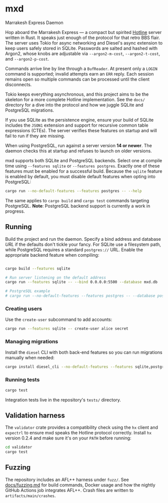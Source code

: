 # mxd

Marrakesh Express Daemon

Hop aboard the Marrakesh Express — a compact but spirited
[Hotline](https://hotline.fandom.com/wiki/Virtual1%27s_Hotline_Server_Protocol_Guide)
server written in Rust. It speaks just enough of the protocol for that retro BBS
flair. The server uses Tokio for async networking and Diesel's async extension to
keep users safely stored in SQLite. Passwords are salted and hashed with Argon2,
whose knobs are adjustable via `--argon2-m-cost`, `--argon2-t-cost`, and
`--argon2-p-cost`.

Commands arrive line by line through a `BufReader`. At present only a `LOGIN`
command is supported; invalid attempts earn an `ERR` reply. Each session remains
open so multiple commands can be processed until the client disconnects.

Tokio keeps everything asynchronous, and this project aims to be the skeleton
for a more complete Hotline implementation. See the `docs/` directory for a dive
into the protocol and how we juggle SQLite and PostgreSQL migrations.

If you use SQLite as the persistence engine, ensure your build of SQLite
includes the `JSON1` extension and support for recursive common table
expressions (CTEs). The server verifies these features on startup and will
fail to run if they are missing.

When using PostgreSQL, run against a server version **14 or newer**. The
daemon checks this at startup and refuses to launch on older versions.

mxd supports both SQLite and PostgreSQL backends. Select one at compile
time using `--features sqlite` or `--features postgres`. Exactly one of
these features must be enabled for a successful build. Because the
`sqlite` feature is enabled by default, you must disable default
features when opting into PostgreSQL:

```bash
cargo run --no-default-features --features postgres -- --help
```

The same applies to `cargo build` and `cargo test` commands targeting
PostgreSQL.
**Note**: PostgreSQL backend support is currently a work in progress.

## Running

Build the project and run the daemon. Specify a bind address and
database *URL* if the defaults don't tickle your fancy. For SQLite
use a filesystem path, while PostgreSQL requires a standard
`postgres://` URL. Enable the appropriate backend feature when
compiling:

```bash

cargo build --features sqlite

# Run server listening on the default address
cargo run --features sqlite -- --bind 0.0.0.0:5500 --database mxd.db

# PostgreSQL example
# cargo run --no-default-features --features postgres -- --database postgres://user:pass@localhost/mxd
```

### Creating users

Use the `create-user` subcommand to add accounts:

```bash
cargo run --features sqlite -- create-user alice secret
```

### Managing migrations

Install the `diesel` CLI with both back-end features so you can run
migrations manually when needed:

```bash
cargo install diesel_cli --no-default-features --features sqlite,postgres
```

### Running tests

```bash
cargo test
```

Integration tests live in the repository's `tests/` directory.

## Validation harness

The `validator` crate provides a compatibility check using the `hx` client and
`expectrl` to ensure mxd speaks the Hotline protocol correctly. Install `hx`
version 0.2.4 and make sure it's on your `PATH` before running:

```bash
cd validator
cargo test
```

## Fuzzing

The repository includes an AFL++ harness under `fuzz/`. See
[docs/fuzzing.md](docs/fuzzing.md) for build commands, Docker usage and how the
nightly GitHub Actions job integrates AFL++. Crash files are written to
`artifacts/main/crashes`.

